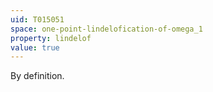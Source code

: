 ```yaml
---
uid: T015051
space: one-point-lindelofication-of-omega_1
property: lindelof
value: true
---
```

By definition.

